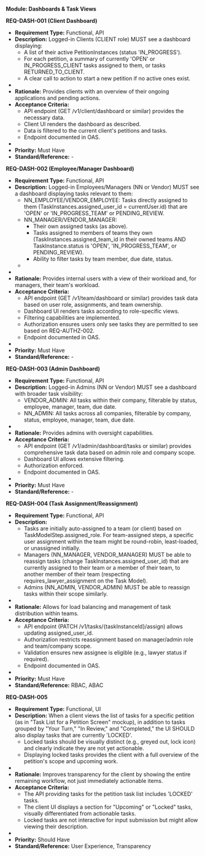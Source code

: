 **Module: Dashboards & Task Views**

**REQ-DASH-001 (Client Dashboard)**

- **Requirement Type:** Functional, API
- **Description:** Logged-in Clients (CLIENT role) MUST see a dashboard displaying:
  - A list of their active PetitionInstances (status 'IN_PROGRESS').
  - For each petition, a summary of currently 'OPEN' or IN_PROGRESS_CLIENT tasks assigned to them, or tasks RETURNED_TO_CLIENT.
  - A clear call to action to start a new petition if no active ones exist.
-
- **Rationale:** Provides clients with an overview of their ongoing applications and pending actions.
- **Acceptance Criteria:**
  - API endpoint (GET /v1/client/dashboard or similar) provides the necessary data.
  - Client UI renders the dashboard as described.
  - Data is filtered to the current client's petitions and tasks.
  - Endpoint documented in OAS.
-
- **Priority:** Must Have
- **Standard/Reference:** \-

**REQ-DASH-002 (Employee/Manager Dashboard)**

- **Requirement Type:** Functional, API
- **Description:** Logged-in Employees/Managers (NN or Vendor) MUST see a dashboard displaying tasks relevant to them:
  - NN_EMPLOYEE/VENDOR_EMPLOYEE: Tasks directly assigned to them (TaskInstances.assigned_user_id \= currentUser.id) that are 'OPEN' or 'IN_PROGRESS_TEAM' or PENDING_REVIEW.
  - NN_MANAGER/VENDOR_MANAGER:
    - Their own assigned tasks (as above).
    - Tasks assigned to members of teams they own (TaskInstances.assigned_team_id in their owned teams AND TaskInstance.status is 'OPEN', 'IN_PROGRESS_TEAM', or PENDING_REVIEW).
    - Ability to filter tasks by team member, due date, status.
  -
-
- **Rationale:** Provides internal users with a view of their workload and, for managers, their team's workload.
- **Acceptance Criteria:**
  - API endpoint (GET /v1/team/dashboard or similar) provides task data based on user role, assignments, and team ownership.
  - Dashboard UI renders tasks according to role-specific views.
  - Filtering capabilities are implemented.
  - Authorization ensures users only see tasks they are permitted to see based on REQ-AUTHZ-002.
  - Endpoint documented in OAS.
-
- **Priority:** Must Have
- **Standard/Reference:** \-

**REQ-DASH-003 (Admin Dashboard)**

- **Requirement Type:** Functional, API
- **Description:** Logged-in Admins (NN or Vendor) MUST see a dashboard with broader task visibility:
  - VENDOR_ADMIN: All tasks within their company, filterable by status, employee, manager, team, due date.
  - NN_ADMIN: All tasks across all companies, filterable by company, status, employee, manager, team, due date.
-
- **Rationale:** Provides admins with oversight capabilities.
- **Acceptance Criteria:**
  - API endpoint (GET /v1/admin/dashboard/tasks or similar) provides comprehensive task data based on admin role and company scope.
  - Dashboard UI allows extensive filtering.
  - Authorization enforced.
  - Endpoint documented in OAS.
-
- **Priority:** Must Have
- **Standard/Reference:** \-

**REQ-DASH-004 (Task Assignment/Reassignment)**

- **Requirement Type:** Functional, API
- **Description:**
  - Tasks are initially auto-assigned to a team (or client) based on TaskModelStep.assigned_role. For team-assigned steps, a specific user assignment within the team might be round-robin, least-loaded, or unassigned initially.
  - Managers (NN_MANAGER, VENDOR_MANAGER) MUST be able to reassign tasks (change TaskInstances.assigned_user_id) that are currently assigned to their team or a member of their team, to another member of their team (respecting requires_lawyer_assignment on the Task Model).
  - Admins (NN_ADMIN, VENDOR_ADMIN) MUST be able to reassign tasks within their scope similarly.
-
- **Rationale:** Allows for load balancing and management of task distribution within teams.
- **Acceptance Criteria:**
  - API endpoint (PATCH /v1/tasks/{taskInstanceId}/assign) allows updating assigned_user_id.
  - Authorization restricts reassignment based on manager/admin role and team/company scope.
  - Validation ensures new assignee is eligible (e.g., lawyer status if required).
  - Endpoint documented in OAS.
-
- **Priority:** Must Have
- **Standard/Reference:** RBAC, ABAC

**REQ-DASH-005**

- **Requirement Type:** Functional, UI
- **Description:** When a client views the list of tasks for a specific petition (as in "Task List for a Petition Screen" mockup), in addition to tasks grouped by "Your Turn," "In Review," and "Completed," the UI SHOULD also display tasks that are currently 'LOCKED'.
  - Locked tasks should be visually distinct (e.g., greyed out, lock icon) and clearly indicate they are not yet actionable.
  - Displaying locked tasks provides the client with a full overview of the petition's scope and upcoming work.
-
- **Rationale:** Improves transparency for the client by showing the entire remaining workflow, not just immediately actionable items.
- **Acceptance Criteria:**
  - The API providing tasks for the petition task list includes 'LOCKED' tasks.
  - The client UI displays a section for "Upcoming" or "Locked" tasks, visually differentiated from actionable tasks.
  - Locked tasks are not interactive for input submission but might allow viewing their description.
-
- **Priority:** Should Have
- **Standard/Reference:** User Experience, Transparency
